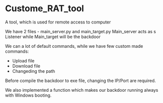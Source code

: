 # Custome_RAT_tool
A tool, which is used for remote access to computer

We have 2 files - main_server.py and main_target.py
Main_server acts as s Listener while Main_target will be the backdoor

We can a lot of default commands, while we have few custom made commands:
  - Upload file
  - Download file
  - Changeding the path
 
 Before compile the backdoor to exe file, changing the IP/Port are required.
 
 We also implemented a function which makes our backdoor running always with Windows booting.
 
